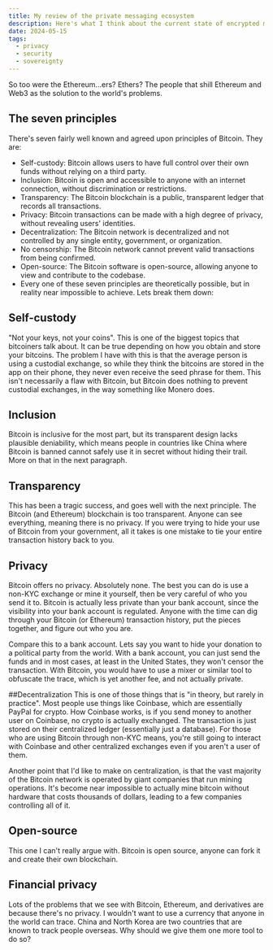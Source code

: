 ```yaml
---
title: My review of the private messaging ecosystem
description: Here's what I think about the current state of encrypted messaging.
date: 2024-05-15
tags:
  - privacy
  - security
  - sovereignty
---
```


So too were the Ethereum...ers? Ethers? The people that shill Ethereum and Web3 as the solution to the world's problems.

## The seven principles
There's seven fairly well known and agreed upon principles of Bitcoin. They are:

* Self-custody: Bitcoin allows users to have full control over their own funds without relying on a third party.
* Inclusion: Bitcoin is open and accessible to anyone with an internet connection, without discrimination or restrictions.
* Transparency: The Bitcoin blockchain is a public, transparent ledger that records all transactions.
* Privacy: Bitcoin transactions can be made with a high degree of privacy, without revealing users' identities.
* Decentralization: The Bitcoin network is decentralized and not controlled by any single entity, government, or organization.
* No censorship: The Bitcoin network cannot prevent valid transactions from being confirmed.
* Open-source: The Bitcoin software is open-source, allowing anyone to view and contribute to the codebase.
* Every one of these seven principles are theoretically possible, but in reality near impossible to achieve. Lets break them down:

## Self-custody
"Not your keys, not your coins". This is one of the biggest topics that bitcoiners talk about. It can be true depending on how you obtain and store your bitcoins. The problem I have with this is that the average person is using a custodial exchange, so while they think the bitcoins are stored in the app on their phone, they never even receive the seed phrase for them. This isn't necessarily a flaw with Bitcoin, but Bitcoin does nothing to prevent custodial exchanges, in the way something like Monero does.

## Inclusion
Bitcoin is inclusive for the most part, but its transparent design lacks plausible deniability, which means people in countries like China where Bitcoin is banned cannot safely use it in secret without hiding their trail. More on that in the next paragraph.

## Transparency
This has been a tragic success, and goes well with the next principle. The Bitcoin (and Ethereum) blockchain is too transparent. Anyone can see everything, meaning there is no privacy. If you were trying to hide your use of Bitcoin from your government, all it takes is one mistake to tie your entire transaction history back to you.

## Privacy
Bitcoin offers no privacy. Absolutely none. The best you can do is use a non-KYC exchange or mine it yourself, then be very careful of who you send it to. Bitcoin is actually less private than your bank account, since the visibility into your bank account is regulated. Anyone with the time can dig through your Bitcoin (or Ethereum) transaction history, put the pieces together, and figure out who you are.

Compare this to a bank account. Lets say you want to hide your donation to a political party from the world. With a bank account, you can just send the funds and in most cases, at least in the United States, they won't censor the transaction. With Bitcoin, you would have to use a mixer or similar tool to obfuscate the trace, which is yet another fee, and not actually private.

##Decentralization
This is one of those things that is "in theory, but rarely in practice". Most people use things like Coinbase, which are essentially PayPal for crypto. How Coinbase works, is if you send money to another user on Coinbase, no crypto is actually exchanged. The transaction is just stored on their centralized ledger (essentially just a database). For those who are using Bitcoin through non-KYC means, you're still going to interact with Coinbase and other centralized exchanges even if you aren't a user of them.

Another point that I'd like to make on centralization, is that the vast majority of the Bitcoin network is operated by giant companies that run mining operations. It's become near impossible to actually mine bitcoin without hardware that costs thousands of dollars, leading to a few companies controlling all of it.

## Open-source
This one I can't really argue with. Bitcoin is open source, anyone can fork it and create their own blockchain.

## Financial privacy
Lots of the problems that we see with Bitcoin, Ethereum, and derivatives are because there's no privacy. I wouldn't want to use a currency that anyone in the world can trace. China and North Korea are two countries that are known to track people overseas. Why should we give them one more tool to do so?
